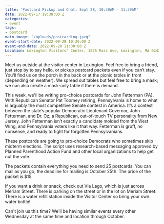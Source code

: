 ```yaml
---
title: 'Postcard Pickup and Chat: Sept 28, 10:30AM - 11:30AM'
date: 2022-09-17 19:38:00 Z
categories:
- event
tags:
- postcard
main-image: "/uploads/postcarding.jpeg"
event-start-date: 2022-09-28 10:30:00 Z
event-end-date: 2022-09-28 11:30:00 Z
Location: Lexington Visitors' Center, 1875 Mass Ave, Lexington, MA 02420
---
```


Meet us outside at the visitor center in Lexington. Feel free to bring a friend, just stop by to say hello, or pickup postcard packets even if you can’t stay. You’ll find us on the porch in the back or at the picnic tables in front (depending on weather). We spread out tables but feel free to bring a mask; we can also create a mask-only table if there is demand.

This week, we'll be writing pro-choice postcards for John Fetterman (PA). With Republican Senator Pat Toomey retiring, Pennsylvania is home to what is arguably the most competitive Senate contest in America. It’s a contest between the state’s popular Democratic Lieutenant Governor, John Fetterman, and Dr. Oz, a Republican, out-of-touch TV personality from New Jersey. John Fetterman isn’t exactly a candidate molded from the West Wing, and Pennsylvania voters like it that way. Fetterman is gruff, no nonsense, and ready to fight for forgotten Pennsylvanians.

These postcards are going to pro-choice Democrats who sometimes skip midterm elections. The script uses research-based messaging approved by Planned Parenthood Action Fund and other local organizations to help get out the vote.

The packets contain everything you need to send 25 postcards. You can mail as you go; the deadline for mailing is October 25th. The price of the packet is $15.

If you want a drink or snack, check out Via Lago, which is just across Meriam Street. There is parking on the street or in the lot on Meriam Street. There is a water refill station inside the Visitor Center so bring your own water bottle!

Can't join us this time? We'll be having similar events every other Wednesday at the same time and location through October.

